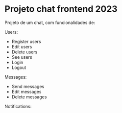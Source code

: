 # Projeto chat frontend 2023
Projeto de um chat, com funcionalidades de:

Users:

* Register users
* Edit users
* Delete users
* See users
* Login
* Logout


Messages:

* Send messages
* Edit messages
* Delete messages


Notifications:
